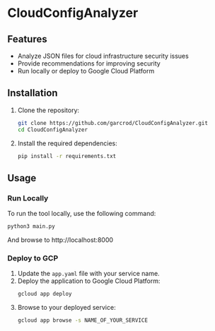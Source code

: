 # CloudConfigAnalyzer
## Features

- Analyze JSON files for cloud infrastructure security issues
- Provide recommendations for improving security
- Run locally or deploy to Google Cloud Platform

## Installation

1. Clone the repository:
    ```bash
    git clone https://github.com/garcrod/CloudConfigAnalyzer.git
    cd CloudConfigAnalyzer
    ```

2. Install the required dependencies:
    ```bash
    pip install -r requirements.txt
    ```

## Usage

### Run Locally

To run the tool locally, use the following command:
```bash
python3 main.py
```
And browse to http://localhost:8000

### Deploy to GCP

1. Update the `app.yaml` file with your service name.
2. Deploy the application to Google Cloud Platform:
    ```bash
    gcloud app deploy
    ```
3. Browse to your deployed service:
    ```bash
    gcloud app browse -s NAME_OF_YOUR_SERVICE
    ```
